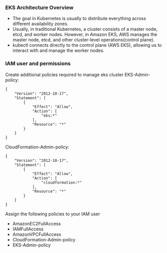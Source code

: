 ### EKS Architecture Overview
- The goal in Kubernetes is usually to distribute everything across different availability zones.
- Usually, in traditional Kubernetes, a cluster consists of a master node, etcd, and worker nodes.
  However, in Amazon EKS, AWS manages the master node, etcd, and other cluster-level
  operations(control plane).
- kubectl connects directly to the control plane (AWS EKS), allowing us to interact with and manage
  the worker nodes.

### IAM user and permissions
Create additional policies required to manage eks cluster
EKS-Admin-policy:
```
{
    "Version": "2012-10-17",
    "Statement": [
        {
            "Effect": "Allow",
            "Action": [
                "eks:*"
            ],
            "Resource": "*"
        }
    ]
}
```
CloudFormation-Admin-policy:
```
{
    "Version": "2012-10-17",
    "Statement": [
        {
            "Effect": "Allow",
            "Action": [
                "cloudformation:*"
            ],
            "Resource": "*"
        }
    ]
}
```
Assign the following policies to your IAM user
- AmazonEC2FullAccess
- IAMFullAccess
- AmazonVPCFullAccess
- CloudFormation-Admin-policy
- EKS-Admin-policy  
